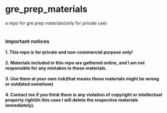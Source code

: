 # gre_prep_materials
a repo for gre prep materials(only for private use)
</br></br>
### Important notices
**1. This repo is for private and non-commercial purpose only!**</br>
</br>
**2. Materials included in this repo are gathered online, and I am not responsible for any mistakes in those materials.**</br>
</br>
**3. Use them at your own risk(that means those materials might be wrong or outdated somehow)**
</br></br>
**4. Contact me if you think there is any violation of copyright or intellectual property right(In this case I will delete the respective materials immediately).**
</br>
